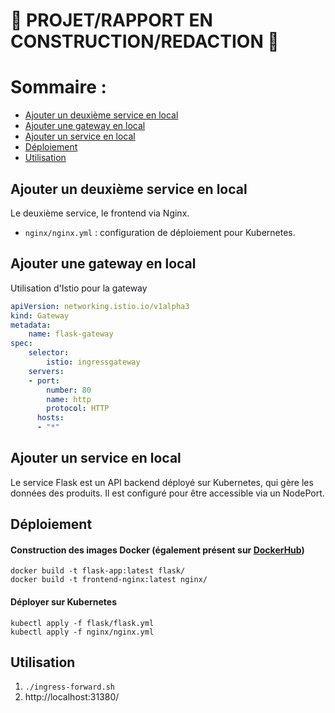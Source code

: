 # 🚧 PROJET/RAPPORT EN CONSTRUCTION/REDACTION 👷
# Sommaire : 
- [Ajouter un deuxième service en local](#ajouter-un-deuxième-service-en-local) 
- [Ajouter une gateway en local](#ajouter-une-gateway-en-local) 
- [Ajouter un service en local](#ajouter-un-service-en-local) 
- [Déploiement](#déploiement) 
- [Utilisation](#utilisation) 
## Ajouter un deuxième service en local 
Le deuxième service, le frontend via Nginx. 
- `nginx/nginx.yml` : configuration de déploiement pour Kubernetes.
## Ajouter une gateway en local
Utilisation d'Istio pour la gateway
```yml
apiVersion: networking.istio.io/v1alpha3
kind: Gateway
metadata:
	name: flask-gateway
spec:
	selector:
		istio: ingressgateway
	servers:
	- port:
		number: 80
		name: http
		protocol: HTTP
	  hosts:
	  - "*"
```
## Ajouter un service en local
Le service Flask est un API backend déployé sur Kubernetes, qui gère les données des produits. 
Il est configuré pour être accessible via un NodePort.
## Déploiement
#### Construction des images Docker (également présent sur [DockerHub](https://hub.docker.com/u/chatodo))
```
docker build -t flask-app:latest flask/
docker build -t frontend-nginx:latest nginx/
```
#### Déployer sur Kubernetes
```
kubectl apply -f flask/flask.yml
kubectl apply -f nginx/nginx.yml
```

## Utilisation
1. `./ingress-forward.sh` 
2. http://localhost:31380/
